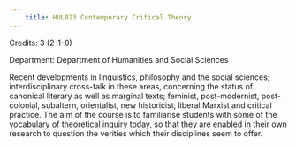 ```yaml
---
    title: HUL823 Contemporary Critical Theory
---
```

Credits: 3 (2-1-0)

Department: Department of Humanities and Social Sciences

Recent developments in linguistics, philosophy and the social sciences; interdisciplinary cross-talk in these areas, concerning the status of canonical literary as well as marginal texts; feminist, post-modernist, post-colonial, subaltern, orientalist, new historicist, liberal Marxist and critical practice. The aim of the course is to familiarise students with some of the vocabulary of theoretical inquiry today, so that they are enabled in their own research to question the verities which their disciplines seem to offer.